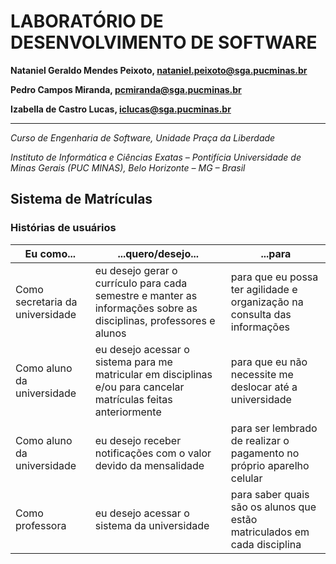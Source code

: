 # LABORATÓRIO DE DESENVOLVIMENTO DE SOFTWARE


**Nataniel Geraldo Mendes Peixoto, nataniel.peixoto@sga.pucminas.br**

**Pedro Campos Miranda, pcmiranda@sga.pucminas.br**

**Izabella de Castro Lucas, iclucas@sga.pucminas.br**

---

_Curso de Engenharia de Software, Unidade Praça da Liberdade_

_Instituto de Informática e Ciências Exatas – Pontifícia Universidade de Minas Gerais (PUC MINAS), Belo Horizonte – MG – Brasil_


## Sistema de Matrículas

### Histórias de usuários

| **Eu como...** | **...quero/desejo...** | **...para** |
| --- | --- | --- |
| Como secretaria da universidade | eu desejo gerar o currículo para cada semestre e manter as informações sobre as disciplinas, professores e alunos | para que eu possa ter agilidade e organização na consulta das informações |
| Como aluno da universidade | eu desejo acessar o sistema para me matricular em disciplinas e/ou para cancelar matrículas feitas anteriormente | para que eu não necessite me deslocar até a universidade |
| Como aluno da universidade | eu desejo receber notificações com o valor devido da mensalidade | para ser lembrado de realizar o pagamento no próprio aparelho celular |
| Como professora | eu desejo acessar o sistema da universidade | para saber quais são os alunos que estão matriculados em cada disciplina |



